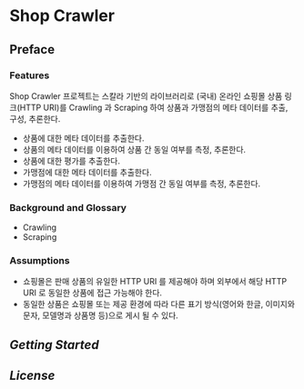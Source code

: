 # Shop Crawler

## Preface

### Features
Shop Crawler 프로젝트는 스칼라 기반의 라이브러리로 (국내) 온라인 쇼핑몰 상품 링크(HTTP URI)를 Crawling 과 Scraping 하여 상품과 가맹점의 메타 데이터를 추출, 구성, 추론한다.

* 상품에 대한 메타 데이터를 추출한다.
* 상품의 메타 데이터를 이용하여 상품 간 동일 여부를 측정, 추론한다.
* 상품에 대한 평가를 추출한다.
* 가맹점에 대한 메타 데이터를 추출한다.
* 가맹점의 메타 데이터를 이용하여 가맹점 간 동일 여부를 측정, 추론한다.

### Background and Glossary
* Crawling
* Scraping

### Assumptions
* 쇼핑몰은 판매 상품의 유일한 HTTP URI 를 제공해야 하며 외부에서 해당 HTTP URI 로 동일한 상품에 접근 가능해야 한다. 
* 동일한 상품은 쇼핑몰 또는 제공 환경에 따라 다른 표기 방식(영어와 한글, 이미지와 문자, 모델명과 상품명 등)으로 게시 될 수 있다. 

## _Getting Started_

## _License_
